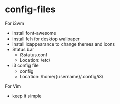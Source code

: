 # config-files

For i3wm
+ install font-awesome
+ install feh for desktop wallpaper
+ install lxappearance to change themes and icons
+ Status bar 
     * i3status.conf
     * Location: /etc/
+ i3 config file
    * config
    * Location: /home/{username}/.config/i3/

For Vim
+ keep it simple
